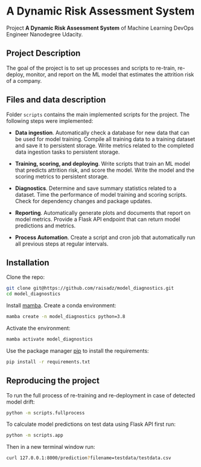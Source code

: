 # A Dynamic Risk Assessment System

Project **A Dynamic Risk Assessment System** of Machine Learning DevOps Engineer Nanodegree Udacity.

## Project Description
The goal of the project is to set up processes and scripts to re-train, re-deploy, monitor, and report on the ML model that estimates the attrition risk of a company.

## Files and data description
Folder `scripts` contains the main implemented scripts for the project. The following steps were implemented:

* **Data ingestion**. Automatically check a database for new data that can be used for model training. Compile all training data to a training dataset and save it to persistent storage. Write metrics related to the completed data ingestion tasks to persistent storage.

* **Training, scoring, and deploying**. Write scripts that train an ML model that predicts attrition risk, and score the model. Write the model and the scoring metrics to persistent storage.

* **Diagnostics**. Determine and save summary statistics related to a dataset. Time the performance of model training and scoring scripts. Check for dependency changes and package updates.

* **Reporting**. Automatically generate plots and documents that report on model metrics. Provide a Flask API endpoint that can return model predictions and metrics.

* **Process Automation**. Create a script and cron job that automatically run all previous steps at regular intervals.
 
## Installation
Clone the repo:

```bash
git clone git@https://github.com/raisadz/model_diagnostics.git
cd model_diagnostics
```

Install [mamba](https://pypi.org/project/mamba/).
Create a conda environment:

```bash
mamba create -n model_diagnostics python=3.8
```

Activate the environment:

```bash
mamba activate model_diagnostics
```

Use the package manager [pip](https://pip.pypa.io/en/stable/) to install the requirements:
```bash
pip install -r requirements.txt
```

## Reproducing the project
To run the full process of re-training and re-deployment in case of detected model drift:
```bash
python -m scripts.fullprocess
```
To calculate model predictions on test data using Flask API first run:
```bash
python -m scripts.app
```
Then in a new terminal window run:
```bash
curl 127.0.0.1:8000/prediction?filename=testdata/testdata.csv
```